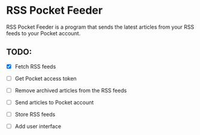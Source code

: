 # RSS Pocket Feeder
RSS Pocket Feeder is a program that sends the latest articles from your RSS feeds to your Pocket account.

## TODO:
- [x] Fetch RSS feeds
- [ ] Get Pocket access token
- [ ] Remove archived articles from the RSS feeds
- [ ] Send articles to Pocket account
- [ ] Store RSS feeds
- [ ] Add user interface

